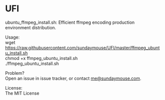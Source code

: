 UFI
===

ubuntu_ffmpeg_install.sh: Efficient ffmpeg encoding production environment distribution.<br>

Usage:<br>
wget https://raw.githubusercontent.com/sundaymouse/UFI/master/ffmpeg_ubuntu_install.sh<br>
chmod +x ffmpeg_ubuntu_install.sh<br>
./ffmpeg_ubuntu_install.sh<br>

Problem?<br>
Open an issue in issue tracker, or contact me@sundaymouse.com.<br>

License:<br>
The MIT License<br>

